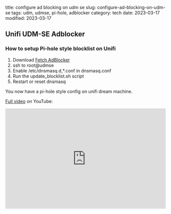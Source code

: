 title: configure ad blocking on udm se
slug: configure-ad-blocking-on-udm-se
tags: udm, udmse, pi-hole, adblocker
category: tech
date: 2023-03-17
modified: 2023-03-17

## Unifi UDM-SE Adblocker

### How to setup Pi-hole style blocklist on Unifi

1. Download [Fetch AdBlocker](https://github.com/jac18281828/fetch_adblocker)
2. ssh to root@udmse
3. Enable /etc/dnsmasq.d,*.conf in dnsmasq.conf
4. Run the update_blocklist.sh script
5. Restart or reset dnsmasq

You now have a pi-hole style config on unifi dream machine.

[Full video](https://youtu.be/WsPQHOfoCiw) on YouTube:

<iframe width="100%" height="315" src="https://www.youtube.com/embed/WsPQHOfoCiw" title="YouTube video player" frameborder="0" allow="accelerometer; autoplay; clipboard-write; encrypted-media; gyroscope; picture-in-picture; web-share" allowfullscreen></iframe>
